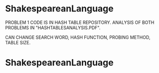 # ShakespeareanLanguage

PROBLEM 1 CODE IS IN HASH TABLE REPOSITORY. ANALYSIS OF BOTH PROBLEMS IN "HASHTABLESANALYSIS.PDF".


CAN CHANGE SEARCH WORD, HASH FUNCTION, PROBING METHOD, TABLE SIZE.
# ShakespeareanLanguage
